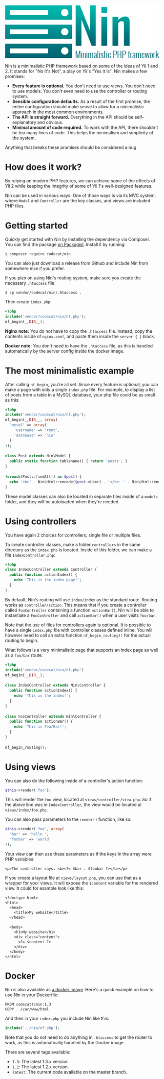 ![](resources/Logo.png)

Nin is a minimalistic PHP framework based on some of the ideas of Yii 1 and 2. It stands for "No It's Not", a play on Yii's "Yes It Is". Nin makes a few promises:

* **Every feature is optional.** You don't need to use views. You don't need to use models. You don't even need to use the controller or routing system.
* **Sensible configuration defaults.** As a result of the first promise, the entire configuration should make sense to allow for a minimalistic approach in the most common environments.
* **The API is straight forward.** Everything in the API should be self-explanatory and obvious.
* **Minimal amount of code required.** To work with the API, there shouldn't be too many lines of code. This helps the minimalism and simplicity of the system.

Anything that breaks these promises should be considered a bug.

# How does it work?
By relying on modern PHP features, we can achieve some of the effects of Yii 2 while keeping the integrity of some of Yii 1's well-designed features.

Nin can be used in various ways. One of those ways is via its MVC system, where `Model` and `Controller` are the key classes, and views are included PHP files.

# Getting started
Quickly get started with Nin by installing the dependency via Composer. You can find the package [on Packagist](https://packagist.org/packages/codecat/nin). Install it by running:

```
$ composer require codecat/nin
```

You can also just download a release from Github and include Nin from somewhere else if you prefer.

If you plan on using Nin's routing system, make sure you create the necessary `.htaccess` file:

```
$ cp vendor/codecat/nin/.htaccess .
```

Then create `index.php`:

```PHP
<?php
include('vendor/codecat/nin/nf.php');
nf_begin(__DIR__);
```

**Nginx note:** You do not have to copy the `.htaccess` file. Instead, copy the contents inside of `nginx.conf`, and paste them inside the `server { }` block.

**Docker note:** You don't need to have the `.htaccess` file, as this is handled automatically by the server config inside the docker image.

# The most minimalistic example
After calling `nf_begin`, you're all set. Since every feature is optional, you can make a page with only a single `index.php` file. For example, to display a list of posts from a table in a MySQL database, your php file could be as small as this:

```PHP
<?php
include('vendor/codecat/nin/nf.php');
nf_begin(__DIR__, array(
  'mysql' => array(
    'username' => 'root',
    'database' => 'nin'
  )
));

class Post extends Nin\Model {
  public static function tablename() { return 'posts'; }
}

foreach(Post::findAll() as $post) {
  echo '<b>' . Nin\Html::encode($post->User) . '</b>: ' . Nin\Html::encode($post->Message) . '<br>';
}
```

These model classes can also be located in separate files inside of a `models` folder, and they will be autoloaded when they're needed.

# Using controllers
You have again 2 choices for controllers; single file or multiple files.

To create controller classes, make a folder `controllers` in the same directory as the `index.php` is located. Inside of this folder, we can make a file `IndexController.php`:

```PHP
<?php
class IndexController extends Controller {
  public function actionIndex() {
    echo 'This is the index page!';
  }
}
```

By default, Nin's routing will use `index/index` as the standard route. Routing works as `controller/action`. This means that if you create a controller called `FooController` containing a function `actionBar()`, Nin will be able to instantiate a `FooController` and call `actionBar()` when a user visits `foo/bar`.

Note that the use of files for controllers again is optional. It is possible to have a single `index.php` file with controller classes defined inline. You will however need to call an extra function `nf_begin_routing()` for the actual routing to begin.

What follows is a very minimalistic page that supports an index page as well as a `foo/bar` route:

```PHP
<?php
include('vendor/codecat/nin/nf.php')
nf_begin(__DIR__);

class IndexController extends Nin\Controller {
  public function actionIndex() {
    echo 'This is the index!';
  }
}

class FooController extends Nin\Controller {
  public function actionBar() {
    echo 'This is Foo/Bar!';
  }
}

nf_begin_routing();
```

# Using views
You can also do the following inside of a controller's action function:

```PHP
$this->render('foo');
```

This will render the `foo` view, located at `views/controller/view.php`. So if the above line was in `IndexController`, the view would be located at `views/index/foo.php`.

You can also pass parameters to the `render()` function, like so:

```PHP
$this->render('foo', array(
  'bar' => 'hello ',
  'foobar' => 'world'
));
```

Your view can then use these parameters as if the keys in the array were PHP variables:

```
<p>The controller says: <b><?= $bar . $foobar ?></b></p>
```

If you create a layout file at `views/layout.php`, you can use that as a wrapper for your views. It will expose the `$content` variable for the rendered view. It could for example look like this:

```
<!doctype html>
<html>
  <head>
    <title>My website</title>
  </head>

  <body>
    <h1>My website</h1>
    <div class="content">
      <?= $content ?>
    </div>
  </body>
</html>
```

# Docker
Nin is also available as [a docker image](https://hub.docker.com/r/codecatt/nin). Here's a quick example on how to use Nin in your Dockerfile:

```
FROM codecatt/nin:1.3
COPY . /var/www/html
```

And then in your `index.php` you include Nin like this:

```PHP
include('../nin/nf.php');
```

Note that you do not need to do anything in `.htaccess` to get the router to work, as this is automatically handled by the Docker image.

There are several tags available:

* `1.3`: The latest 1.3.x version.
* `1.2`: The latest 1.2.x version.
* `latest`: The current code available on the master branch.
